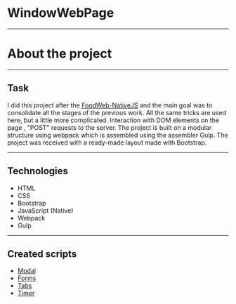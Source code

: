 # WindowWebPage
***
# About the project
***
## Task
I did this project after the [FoodWeb-NativeJS](https://github.com/EugeneBurkovskiy/FoodWeb-NativeJS) and the main goal was to consolidate all the stages of the previous work. All the same tricks are used here, but a little more complicated. Interaction with DOM elements on the page , "POST" requests to the server. The project is built on a modular structure using webpack which is assembled using the assembler Gulp. The project was received with a ready-made layout made with Bootstrap.
***
## Technologies
- HTML
- CSS
- Bootstrap
- JavaScript (Native)
- Webpack
- Gulp
***
## Created scripts
- [Modal](https://github.com/EugeneBurkovskiy/WindowWebPage/blob/main/src/js/modules/modal.js)
- [Forms](https://github.com/EugeneBurkovskiy/WindowWebPage/blob/main/src/js/modules/forms.js)
- [Tabs](https://github.com/EugeneBurkovskiy/WindowWebPage/blob/main/src/js/modules/tabs.js)
- [Timer](https://github.com/EugeneBurkovskiy/WindowWebPage/blob/main/src/js/modules/timer.js)
